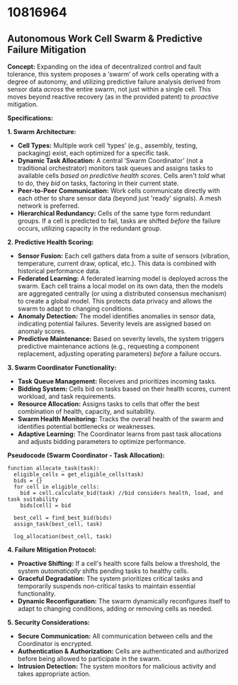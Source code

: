 # 10816964

## Autonomous Work Cell Swarm & Predictive Failure Mitigation

**Concept:** Expanding on the idea of decentralized control and fault tolerance, this system proposes a ‘swarm’ of work cells operating with a degree of autonomy, and utilizing predictive failure analysis derived from sensor data *across* the entire swarm, not just within a single cell. This moves beyond reactive recovery (as in the provided patent) to *proactive* mitigation.

**Specifications:**

**1. Swarm Architecture:**

*   **Cell Types:**  Multiple work cell ‘types’ (e.g., assembly, testing, packaging) exist, each optimized for a specific task.
*   **Dynamic Task Allocation:** A central ‘Swarm Coordinator’ (not a traditional orchestrator) monitors task queues and assigns tasks to available cells *based on predictive health scores*. Cells aren't *told* what to do, they *bid* on tasks, factoring in their current state.
*   **Peer-to-Peer Communication:** Work cells communicate directly with each other to share sensor data (beyond just 'ready' signals). A mesh network is preferred.
*   **Hierarchical Redundancy:** Cells of the same type form redundant groups. If a cell is predicted to fail, tasks are shifted *before* the failure occurs, utilizing capacity in the redundant group.

**2. Predictive Health Scoring:**

*   **Sensor Fusion:** Each cell gathers data from a suite of sensors (vibration, temperature, current draw, optical, etc.). This data is combined with historical performance data.
*   **Federated Learning:** A federated learning model is deployed across the swarm. Each cell trains a local model on its own data, then the models are aggregated centrally (or using a distributed consensus mechanism) to create a global model. This protects data privacy and allows the swarm to adapt to changing conditions.
*   **Anomaly Detection:** The model identifies anomalies in sensor data, indicating potential failures. Severity levels are assigned based on anomaly scores.
*   **Predictive Maintenance:** Based on severity levels, the system triggers predictive maintenance actions (e.g., requesting a component replacement, adjusting operating parameters) *before* a failure occurs.

**3. Swarm Coordinator Functionality:**

*   **Task Queue Management:** Receives and prioritizes incoming tasks.
*   **Bidding System:**  Cells bid on tasks based on their health scores, current workload, and task requirements.
*   **Resource Allocation:** Assigns tasks to cells that offer the best combination of health, capacity, and suitability.
*   **Swarm Health Monitoring:** Tracks the overall health of the swarm and identifies potential bottlenecks or weaknesses.
*   **Adaptive Learning:** The Coordinator learns from past task allocations and adjusts bidding parameters to optimize performance.

**Pseudocode (Swarm Coordinator - Task Allocation):**

```
function allocate_task(task):
  eligible_cells = get_eligible_cells(task)
  bids = {}
  for cell in eligible_cells:
    bid = cell.calculate_bid(task) //bid considers health, load, and task suitability
    bids[cell] = bid
  
  best_cell = find_best_bid(bids)
  assign_task(best_cell, task)
  
  log_allocation(best_cell, task)
```

**4. Failure Mitigation Protocol:**

*   **Proactive Shifting:** If a cell's health score falls below a threshold, the system *automatically* shifts pending tasks to healthy cells.
*   **Graceful Degradation:** The system prioritizes critical tasks and temporarily suspends non-critical tasks to maintain essential functionality.
*   **Dynamic Reconfiguration:** The swarm dynamically reconfigures itself to adapt to changing conditions, adding or removing cells as needed.

**5. Security Considerations:**

*   **Secure Communication:** All communication between cells and the Coordinator is encrypted.
*   **Authentication & Authorization:** Cells are authenticated and authorized before being allowed to participate in the swarm.
*   **Intrusion Detection:** The system monitors for malicious activity and takes appropriate action.